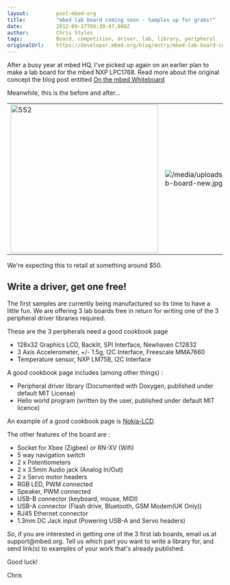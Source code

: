 ```yaml
---
layout:         post-mbed-org
title:          "mbed lab board coming soon - Samples up for grabs!"
date:           2012-09-27T09:39:47.000Z
author:         Chris Styles
tags:           Board, competition, driver, lab, library, peripheral
originalUrl:    https://developer.mbed.org/blog/entry/mbed-lab-board-coming-Samples-up-for-gra/
---
```


<p>
  After a busy year at mbed HQ, I've picked up again on an earlier
  plan to make a lab board for the mbed NXP LPC1768. Read more
  about the original concept the blog post entitled <a href=
  "http://mbed.org/blog/entry/On-the-mbed-Whiteboard/">On the mbed
  Whiteboard</a>
</p>
<p>
  Meanwhile, this is the before and after...
</p>
<table>
  <tr>
    <td>
      <img width="345" alt="552" title="552" src=
      "https://developer.mbed.org/media/uploads/simon/345xNx_scaled_whiteboard-board.jpg.pagespeed.ic.V5NT0nHyUI.jpg">
    </td>
    <td>
      <img src=
      "https://developer.mbed.org/media/uploads/chris/_scaled_lab-board-new.jpg"
      alt="/media/uploads/chris/_scaled_lab-board-new.jpg" title=
      "/media/uploads/chris/_scaled_lab-board-new.jpg">
    </td>
  </tr>
</table>
<p>
  We're expecting this to retail at something around $50.
</p>
<h2>
  Write a driver, get one free!
</h2>
<p>
  The first samples are currently being manufactured so its time to
  have a little fun. We are offering 3 lab boards free in return
  for writing one of the 3 peripheral driver libraries required.
</p>
<p>
  These are the 3 peripherals need a good cookbook page
</p>
<ul>
  <li>128x32 Graphics LCD, Backlit, SPI Interface, Newhaven C12832
  </li>
  <li>3 Axis Accelerometer, +/- 1.5g, I2C Interface, Freescale
  MMA7660
  </li>
  <li>Temperature sensor, NXP LM75B, I2C Interface
  </li>
</ul>
<p>
  A good cookbook page includes (among other things) :
</p>
<ul>
  <li>Peripheral driver library (Documented with Doxygen, published
  under default MIT License)
  </li>
  <li>Hello world program (written by the user, published under
  default MIT licence)
  </li>
</ul>
<p>
  An example of a good cookbook page is <a href=
  "/cookbook/Nokia-LCD">Nokia-LCD</a>.
</p>
<p>
  The other features of the board are :
</p>
<ul>
  <li>Socket for Xbee (Zigbee) or RN-XV (Wifi)
  </li>
  <li>5 way navigation switch
  </li>
  <li>2 x Potentiometers
  </li>
  <li>2 x 3.5mm Audio jack (Analog In/Out)
  </li>
  <li>2 x Servo motor headers
  </li>
  <li>RGB LED, PWM connected
  </li>
  <li>Speaker, PWM connected
  </li>
  <li>USB-B connector (keyboard, mouse, MIDI)
  </li>
  <li>USB-A connector (Flash drive, Bluetooth, GSM Modem(UK Only))
  </li>
  <li>RJ45 Ethernet connector
  </li>
  <li>1.3mm DC Jack input (Powering USB-A and Servo headers)
  </li>
</ul>
<p>
  So, if you are interested in getting one of the 3 first lab
  boards, email us at support@mbed.org. Tell us which part you want
  to write a library for, and send link(s) to examples of your work
  that's already published.
</p>
<p>
  Good luck!
</p>
<p>
  Chris
</p>

